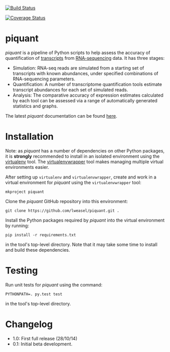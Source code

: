 [![Build Status](https://travis-ci.org/lweasel/piquant.svg?branch=develop)](https://travis-ci.org/lweasel/piquant)

[![Coverage Status](https://coveralls.io/repos/lweasel/piquant/badge.png?branch=develop)](https://coveralls.io/r/lweasel/piquant?branch=develop)

piquant
=======

*piquant* is a pipeline of Python scripts to help assess the accuracy of quantification of [transcripts](http://en.wikipedia.org/wiki/Transcriptome) from [RNA-sequencing](http://en.wikipedia.org/wiki/RNA-Seq) data. It has three stages:

* Simulation: RNA-seq reads are simulated from a starting set of transcripts with known abundances, under specified combinations of RNA-sequencing parameters.
* Quantification: A number of transcriptome quantification tools estimate transcript abundances for each set of simulated reads.
* Analysis: The comparative accuracy of expression estimates calculated by each tool can be assessed via a range of automatically generated statistics and graphs.

The latest *piquant* documentation can be found [here](http://piquant.readthedocs.org/en/latest/).

Installation
============

Note: as *piquant* has a number of dependencies on other Python packages, it is **strongly** recommended to install in an isolated environment using the [virtualenv](http://virtualenv.readthedocs.org/en/latest/index.html>) tool. The [virtualenvwrapper](http://virtualenvwrapper.readthedocs.org/en/latest/install.html>) tool makes managing multiple virtual environments easier.

After setting up ``virtualenv`` and ``virtualenvwrapper``, create and work in a virtual environment for *piquant* using the ``virtualenvwrapper`` tool:

```
mkproject piquant
```

Clone the *piquant* GitHub repository into this environment:

```
git clone https://github.com/lweasel/piquant.git .
```

Install the Python packages required by *piquant* into the virtual environment by running:

```
pip install -r requirements.txt
```

in the tool's top-level directory. Note that it may take some time to install and build these dependencies.

Testing
=======

Run unit tests for *piquant* using the command:

```
PYTHONPATH=. py.test test
```

in the tool's top-level directory.

Changelog
=========

* 1.0: First full release (28/10/14)
* 0.1: Initial beta development.
